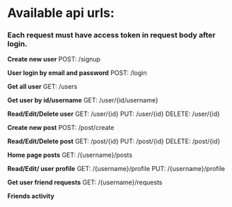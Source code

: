 # Available api urls:
### Each request must have access token in request body after login.

**Create new user**
POST: /signup

**User login by email and password**
POST: /login

**Get all user**
GET: /users

**Get user by id/username**
GET: /user/{id/username}

**Read/Edit/Delete user**
GET: /user/{id}
PUT: /user/{id}
DELETE: /user/{id}

**Create new post**
POST: /post/create

**Read/Edit/Delete post**
GET: /post/{id}
PUT: /post/{id}
DELETE: /post/{id}

**Home page posts**
GET: /{username}/posts

**Read/Edit/ user profile**
GET: /{username}/profile
PUT: /{username}/profile

**Get user friend requests**
GET: /{username}/requests

**Friends activity**
